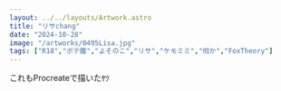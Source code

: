 ```yaml
---
layout: ../../layouts/Artwork.astro
title: "リサchang"
date: "2024-10-28"
image: "/artworks/0495Lisa.jpg"
tags: ["R18","ボテ腹","よそのこ","リサ","ケモミミ","伺か","FoxTheory"]
---
```


これもProcreateで描いたﾔﾂ